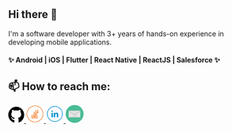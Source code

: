 ## Hi there 👋

<!--
**AmolGangadhare/AmolGangadhare** is a ✨ _special_ ✨ repository because its `README.md` (this file) appears on your GitHub profile.

Here are some ideas to get you started:

- 🔭 I’m currently working on ...
- 🌱 I’m currently learning ...
- 👯 I’m looking to collaborate on ...
- 🤔 I’m looking for help with ...
- 💬 Ask me about ...
- 📫 How to reach me: ...
- 😄 Pronouns: ...
- ⚡ Fun fact: ...
-->

I'm a software developer with 3+ years of hands-on experience in developing mobile applications. 

#### ✨ Android | iOS | Flutter | React Native | ReactJS | Salesforce ✨

## 📫 How to reach me:

<a href="https://github.com/AmolGangadhare"><img src="https://github.com/AmolGangadhare/MyProfileRepo/blob/master/git_hub_logo.png" width="32" height="33"/>
<a href="https://stackoverflow.com/users/9823185/amol-gangadhare"><img src="https://github.com/AmolGangadhare/MyProfileRepo/blob/master/stack_o_logo.svg" width="36" height="36"/>
<a href="https://www.linkedin.com/in/amolgangadhare/"><img src="https://github.com/AmolGangadhare/MyProfileRepo/blob/master/linked_in_logo.svg" width="36" height="36"/>
<a href="mailto:amol.gangadhare@gmail.com"><img src="https://github.com/AmolGangadhare/MyProfileRepo/blob/master/mail_logo.svg" width="36" height="36"/>

